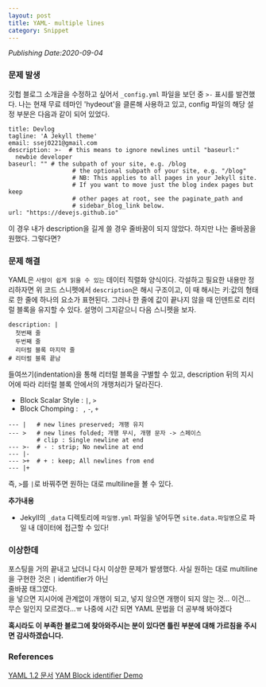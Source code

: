 ```yaml
---
layout: post
title: YAML- multiple lines
category: Snippet
---
```

*Publishing Date:2020-09-04*

### 문제 발생
깃헙 블로그 소개글을 수정하고 싶어서 `_config.yml` 파일을 보던 중 `>-` 표시를 발견했다.
나는 현재 무료 테마인 'hydeout'을 클론해 사용하고 있고, config 파일의 해당 설정 부분은 다음과 같이 되어 있었다.
```
title: Devlog
tagline: 'A Jekyll theme'
email: ssej0221@gmail.com
description: >-  # this means to ignore newlines until "baseurl:"
  newbie developer
baseurl: "" # the subpath of your site, e.g. /blog
                  # the optional subpath of your site, e.g. "/blog"
                  # NB: This applies to all pages in your Jekyll site.
                  # If you want to move just the blog index pages but keep
                  # other pages at root, see the paginate_path and
                  # sidebar_blog_link below.
url: "https://devejs.github.io"
```
이 경우 내가 description을 길게 쓸 경우 줄바꿈이 되지 않았다. 하지만 나는 줄바꿈을 원했다. 그렇다면?

### 문제 해결
YAML은 `사람이 쉽게 읽을 수 있는` 데이터 직렬화 양식이다.
각설하고 필요한 내용만 정리하자면 위 코드 스니펫에서 `description`은 해시 구조이고, 이 때 해시는 키:값의 형태로 한 줄에 하나의 요소가 표현된다. 그러나 한 줄에 값이 끝나지 않을 때 인덴트로 리터럴 블록을 유지할 수 있다. 설명이 그지같으니 다음 스니펫을 보자.
```
description: |
  첫번째 줄
  두번째 줄
  리터럴 블록 마지막 줄
# 리터럴 블록 끝남
```
들여쓰기(indentation)을 통해 리터럴 블록을 구별할 수 있고, description 뒤의 지시어에 따라 리터럴 블록 안에서의 개행처리가 달라진다.
* Block Scalar Style : `|`, `>`
* Block Chomping : ` `, `-`, `+`
```
--- |   # new lines preserved; 개행 유지
--- >   # new lines folded; 개행 무시, 개행 문자 -> 스페이스
        # clip : Single newline at end
--- >-  # - : strip; No newline at end
--- |-  
--- >+  # + : keep; All newlines from end
--- |+
```
즉, `>`를 `|`로 바꿔주면 원하는 대로 multiline을 볼 수 있다.

<b>추가내용</b>
* Jekyll의 `_data` 디렉토리에 `파일명.yml` 파일을 넣어두면 `site.data.파일명`으로 파일 내 데이터에 접근할 수 있다!

### 이상한데
포스팅을 거의 끝내고 났더니 다시 이상한 문제가 발생했다. 사실 원하는 대로 multiline을 구현한 것은 `|` identifier가 아닌 <br> 줄바꿈 태그였다.
<br>을 넣으면 지시어에 관계없이 개행이 되고, 넣지 않으면 개행이 되지 않는 것...
이건... 무슨 일인지 모르겠다...ㅠ
나중에 시간 되면 YAML 문법을 더 공부해 봐야겠다

<b>혹시라도 이 부족한 블로그에 찾아와주시는 분이 있다면 틀린 부분에 대해 가르침을 주시면 감사하겠습니다.</b>

### References
[YAML 1.2 문서](https://yaml.org/spec/1.2/spec.html#id2794534)
[YAM Block identifier Demo](https://yaml-multiline.info)
